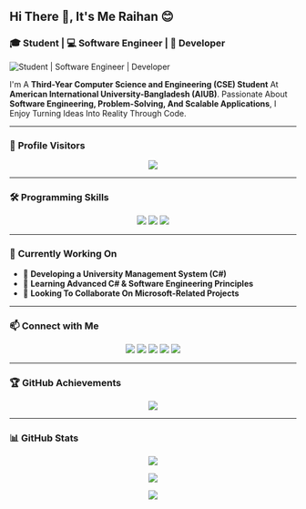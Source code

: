 ## Hi There 👋, It's Me Raihan 😊 
### 🎓 Student | 💻 Software Engineer | 🚀 Developer  
![Student | Software Engineer | Developer](https://miro.medium.com/v2/resize:fit:828/0*x4rQFjfi0iK3gS1T.gif)  

I'm A **Third-Year Computer Science and Engineering (CSE) Student** At **American International University-Bangladesh (AIUB)**. Passionate About **Software Engineering, Problem-Solving, And Scalable Applications**, I Enjoy Turning Ideas Into Reality Through Code.  

---

### 👀 **Profile Visitors**  
<p align="center">
  <img src="https://komarev.com/ghpvc/?username=superraihan&label=Visitors&color=blue&style=flat">
</p>  

---

### 🛠 **Programming Skills**  
<p align="center">
  <img src="https://img.shields.io/badge/C++-00599C?style=for-the-badge&logo=c%2B%2B&logoColor=white">
  <img src="https://img.shields.io/badge/Java-007396?style=for-the-badge&logo=java&logoColor=white">
  <img src="https://img.shields.io/badge/C%23-239120?style=for-the-badge&logo=c-sharp&logoColor=white">
</p>

---

### 🚀 **Currently Working On**  
- 🔭 **Developing a University Management System (C#)**  
- 🌱 **Learning Advanced C# & Software Engineering Principles**  
- 👯 **Looking To Collaborate On Microsoft-Related Projects**  

---

### 📫 **Connect with Me**  
<p align="center">
  <a href="https://github.com/superraihan"><img src="https://img.shields.io/badge/GitHub-100000?style=for-the-badge&logo=github&logoColor=white"></a>
  <a href="https://www.linkedin.com/in/raihan-nibir/"><img src="https://img.shields.io/badge/LinkedIn-0077B5?style=for-the-badge&logo=linkedin&logoColor=white"></a>
  <a href="https://www.facebook.com/RaihanNibir19"><img src="https://img.shields.io/badge/Facebook-1877F2?style=for-the-badge&logo=facebook&logoColor=white"></a>
  <a href="https://www.instagram.com/im_raihan_nibir/"><img src="https://img.shields.io/badge/Instagram-E4405F?style=for-the-badge&logo=instagram&logoColor=white"></a>
  <a href="https://www.superraihan.xyz"><img src="https://img.shields.io/badge/Website-FF7139?style=for-the-badge&logo=icloud&logoColor=white"></a>
</p>  

---


### 🏆 **GitHub Achievements**  
<p align="center">
  <img src="https://github-profile-trophy.vercel.app/?username=superraihan&theme=radical&margin-w=10&margin-h=10&column=7">
</p>  

---

### 📊 **GitHub Stats**  
<p align="center">
  <img src="https://github-readme-stats.vercel.app/api/top-langs/?username=superraihan&layout=compact&theme=tokyonight&langs_count=6&hide_border=true">
</p>  
<p align="center">
  <img src="https://github-readme-stats.vercel.app/api?username=superraihan&show_icons=true&theme=highcontrast&hide_border=true">
</p>  
<p align="center">
  <img src="https://streak-stats.demolab.com/?user=superraihan&theme=dark&hide_border=true">
</p> 
